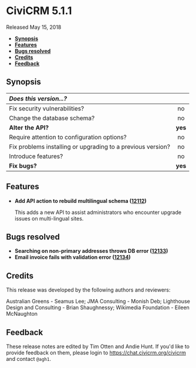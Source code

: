 # CiviCRM 5.1.1

Released May 15, 2018

- **[Synopsis](#synopsis)**
- **[Features](#features)**
- **[Bugs resolved](#bugs)**
- **[Credits](#credits)**
- **[Feedback](#feedback)**

## <a name="synopsis"></a>Synopsis

| *Does this version...?*                                         |         |
|:--------------------------------------------------------------- |:-------:|
| Fix security vulnerabilities?                                   |   no    |
| Change the database schema?                                     |   no    |
| **Alter the API?**                                              | **yes** |
| Require attention to configuration options?                     |   no    |
| Fix problems installing or upgrading to a previous version?     |   no    |
| Introduce features?                                             |   no    |
| **Fix bugs?**                                                   | **yes** |

## <a name="features"></a>Features

- **Add API action to rebuild multilingual schema
  ([12112](https://github.com/civicrm/civicrm-core/pull/12112))**

  This adds a new API to assist administrators who encounter
  upgrade issues on multi-lingual sites.

## <a name="bugs"></a>Bugs resolved

- **Searching on non-primary addresses throws DB error
  ([12133](https://github.com/civicrm/civicrm-core/pull/12133))**
- **Email invoice fails with validation error
  ([12134](https://github.com/civicrm/civicrm-core/pull/12134))**

## <a name="credits"></a>Credits

This release was developed by the following authors and reviewers:

Australian Greens - Seamus Lee; JMA Consulting - Monish Deb; Lighthouse
Design and Consulting - Brian Shaughnessy; Wikimedia Foundation - Eileen
McNaughton

## <a name="feedback"></a>Feedback

These release notes are edited by Tim Otten and Andie Hunt.  If you'd like to
provide feedback on them, please login to https://chat.civicrm.org/civicrm and
contact `@agh1`.
